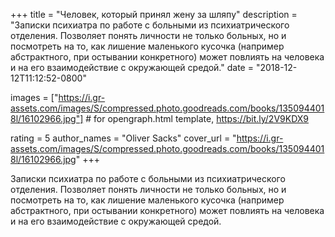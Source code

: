 
+++
title = "Человек, который принял жену за шляпу"
description = "Записки психиатра по работе с больными из психиатрического отделения. Позволяет понять личности не только больных, но и посмотреть на то, как лишение маленького кусочка (например абстрактного, при остывании конкретного) может повлиять на человека и на его взаимодействие с окружающей средой."
date = "2018-12-12T11:12:52-0800"

images = ["https://i.gr-assets.com/images/S/compressed.photo.goodreads.com/books/1350944018l/16102966.jpg"]  # for opengraph.html template, https://bit.ly/2V9KDX9

rating = 5
author_names = "Oliver Sacks"
cover_url = "https://i.gr-assets.com/images/S/compressed.photo.goodreads.com/books/1350944018l/16102966.jpg"
+++

Записки психиатра по работе с больными из психиатрического отделения. Позволяет понять личности не только больных, но и посмотреть на то, как лишение маленького кусочка (например абстрактного, при остывании конкретного) может повлиять на человека и на его взаимодействие с окружающей средой.
